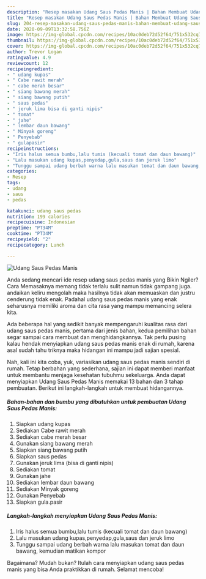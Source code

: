 ```yaml
---
description: "Resep masakan Udang Saus Pedas Manis | Bahan Membuat Udang Saus Pedas Manis Yang Enak dan Simpel"
title: "Resep masakan Udang Saus Pedas Manis | Bahan Membuat Udang Saus Pedas Manis Yang Enak dan Simpel"
slug: 204-resep-masakan-udang-saus-pedas-manis-bahan-membuat-udang-saus-pedas-manis-yang-enak-dan-simpel
date: 2020-09-09T13:32:58.756Z
image: https://img-global.cpcdn.com/recipes/10ac0deb72d52f64/751x532cq70/udang-saus-pedas-manis-foto-resep-utama.jpg
thumbnail: https://img-global.cpcdn.com/recipes/10ac0deb72d52f64/751x532cq70/udang-saus-pedas-manis-foto-resep-utama.jpg
cover: https://img-global.cpcdn.com/recipes/10ac0deb72d52f64/751x532cq70/udang-saus-pedas-manis-foto-resep-utama.jpg
author: Trevor Logan
ratingvalue: 4.9
reviewcount: 12
recipeingredient:
- " udang kupas"
- " Cabe rawit merah"
- " cabe merah besar"
- " siang bawang merah"
- " siang bawang putih"
- " saus pedas"
- " jeruk lima bisa di ganti nipis"
- " tomat"
- " jahe"
- " lembar daun bawang"
- " Minyak goreng"
- " Penyebab"
- " gulapasir"
recipeinstructions:
- "Iris halus semua bumbu,lalu tumis (kecuali tomat dan daun bawang)"
- "Lalu masukan udang kupas,penyedap,gula,saus dan jeruk limo"
- "Tunggu sampai udang berbah warna lalu masukan tomat dan daun bawang, kemudian matikan kompor"
categories:
- Resep
tags:
- udang
- saus
- pedas

katakunci: udang saus pedas 
nutrition: 199 calories
recipecuisine: Indonesian
preptime: "PT34M"
cooktime: "PT34M"
recipeyield: "2"
recipecategory: Lunch

---
```



![Udang Saus Pedas Manis](https://img-global.cpcdn.com/recipes/10ac0deb72d52f64/751x532cq70/udang-saus-pedas-manis-foto-resep-utama.jpg)

Anda sedang mencari ide resep udang saus pedas manis yang Bikin Ngiler? Cara Memasaknya memang tidak terlalu sulit namun tidak gampang juga. andaikan keliru mengolah maka hasilnya tidak akan memuaskan dan justru cenderung tidak enak. Padahal udang saus pedas manis yang enak seharusnya memiliki aroma dan cita rasa yang mampu memancing selera kita.



Ada beberapa hal yang sedikit banyak mempengaruhi kualitas rasa dari udang saus pedas manis, pertama dari jenis bahan, kedua pemilihan bahan segar sampai cara membuat dan menghidangkannya. Tak perlu pusing kalau hendak menyiapkan udang saus pedas manis enak di rumah, karena asal sudah tahu triknya maka hidangan ini mampu jadi sajian spesial.


Nah, kali ini kita coba, yuk, variasikan udang saus pedas manis sendiri di rumah. Tetap berbahan yang sederhana, sajian ini dapat memberi manfaat untuk membantu menjaga kesehatan tubuhmu sekeluarga. Anda dapat menyiapkan Udang Saus Pedas Manis memakai 13 bahan dan 3 tahap pembuatan. Berikut ini langkah-langkah untuk membuat hidangannya.

<!--inarticleads1-->

##### Bahan-bahan dan bumbu yang dibutuhkan untuk pembuatan Udang Saus Pedas Manis:

1. Siapkan  udang kupas
1. Sediakan  Cabe rawit merah
1. Sediakan  cabe merah besar
1. Gunakan  siang bawang merah
1. Siapkan  siang bawang putih
1. Siapkan  saus pedas
1. Gunakan  jeruk lima (bisa di ganti nipis)
1. Sediakan  tomat
1. Gunakan  jahe
1. Sediakan  lembar daun bawang
1. Sediakan  Minyak goreng
1. Gunakan  Penyebab
1. Siapkan  gula.pasir




<!--inarticleads2-->

##### Langkah-langkah menyiapkan Udang Saus Pedas Manis:

1. Iris halus semua bumbu,lalu tumis (kecuali tomat dan daun bawang)
1. Lalu masukan udang kupas,penyedap,gula,saus dan jeruk limo
1. Tunggu sampai udang berbah warna lalu masukan tomat dan daun bawang, kemudian matikan kompor




Bagaimana? Mudah bukan? Itulah cara menyiapkan udang saus pedas manis yang bisa Anda praktikkan di rumah. Selamat mencoba!
